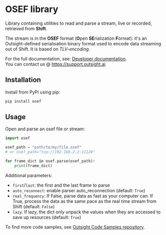 # OSEF library

Library containing utilities to read and parse a stream, live or recorded, retrieved from
**Shift**.

The stream is in the **OSEF** format (**O**pen **SE**rialization **F**ormat):
it's an Outsight-defined serialisation binary format used to encode data streaming out of Shift. 
It is based on *TLV-encoding*.

For the full documentation, see: [Developer documentation](https://outsight-tech.gitlab.io/common/osef-python-library/).  
You can contact us @ https://support.outsight.ai

## Installation
Install from PyPi using pip:
```bash
pip install osef
``` 
## Usage

Open and parse an osef file or stream: 

```python
import osef

osef_path = "path/to/my/file.osef"
# or osef_path="tcp://192.168.2.2:11120"

for frame_dict in osef.parse(osef_path):
    print(frame_dict)
```

Additional parameters:
- `first`/`last`: the first and the last frame to parse
- `auto_reconnect`: enable parser auto_reconnection (default: `True`)
- `real_frequency`: If False, parse data as fast as your computer can. If True, process the data as the same pace as the real time stream from Shift (default: `False`)
- `lazy`: If lazy, the dict only unpack the values when they are accessed to save up resources (default: `True`)


To find more code samples, see [Outsight Code Samples repository](https://gitlab.com/outsight-public/outsight-code-samples/-/tree/master).
